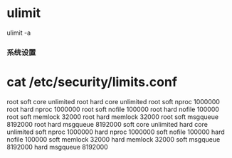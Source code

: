 # ulimit

  ulimit -a

### 系统设置

  # cat /etc/security/limits.conf
  root soft core unlimited
  root hard core unlimited
  root soft nproc 1000000
  root hard nproc 1000000
  root soft nofile 100000
  root hard nofile 100000
  root soft memlock 32000
  root hard memlock 32000
  root soft msgqueue 8192000
  root hard msgqueue 8192000
  soft core unlimited
  hard core unlimited
  soft nproc 1000000
  hard nproc 1000000
  soft nofile 100000
  hard nofile 100000
  soft memlock 32000
  hard memlock 32000
  soft msgqueue 8192000
  hard msgqueue 8192000
